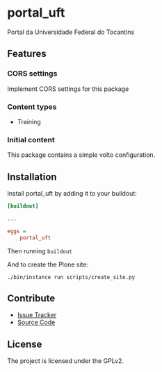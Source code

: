 # portal_uft

Portal da Universidade Federal do Tocantins

## Features

### CORS settings

Implement CORS settings for this package

### Content types

- Training

### Initial content

This package contains a simple volto configuration.

Installation
------------

Install portal_uft by adding it to your buildout:
```ini
[buildout]

...

eggs =
    portal_uft
```

Then running `buildout`

And to create the Plone site:

```shell
./bin/instance run scripts/create_site.py
```

## Contribute

- [Issue Tracker](https://github.com/collective/portal-uft/issues)
- [Source Code](https://github.com/collective/portal-uft/)

## License

The project is licensed under the GPLv2.

